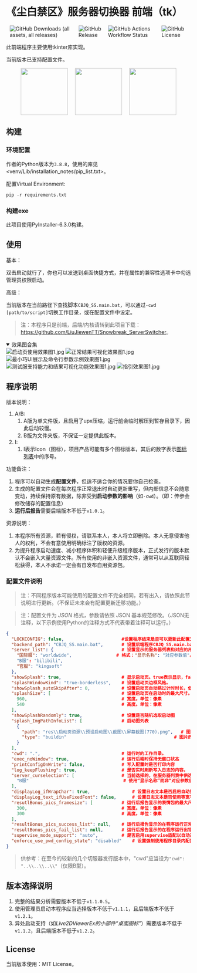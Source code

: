 # 《尘白禁区》服务器切换器 前端（tk）

<div style="align-items: center; justify-content: center; display: flex; margin: 10px; gap: 10px">
   <img alt="GitHub Downloads (all assets, all releases)" src="https://img.shields.io/github/downloads/LiuJiewenTT/CBJQ_SS_FrontEnd-tk/total">
   <img alt="GitHub Release" src="https://img.shields.io/github/v/release/LiuJiewenTT/CBJQ_SS_FrontEnd-tk">
   <img alt="GitHub Actions Workflow Status" src="https://img.shields.io/github/actions/workflow/status/LiuJiewenTT/CBJQ_SS_FrontEnd-tk/jekyll-gh-pages.yml">
   <img alt="GitHub License" src="https://img.shields.io/github/license/LiuJiewenTT/CBJQ_SS_FrontEnd-tk">
</div>

此前端程序主要使用tkinter库实现。

当前版本已支持配置文件。

<div style="align-items: center; justify-content: center; display: flex; margin: 10px; gap: 20px">
   <img src="res/辰星-云篆 团子.jpg" style="width:128px; height: 128px">
   <img src="res/里芙带来了她的两个包子-透明背景.png" style="width:128px; height: 128px">
   <img src="res/里芙和她的两个包子.png" style="width:128px; height: 128px">
</div>

## 构建

### 环境配置

作者的Python版本为`3.8.8`，使用的库见<venv/Lib/installation_notes/pip_list.txt>。

配置Virtual Environment:

``` shell
pip -r requirements.txt
```

### 构建exe

此项目使用PyInstaller-6.3.0构建。

## 使用

基本：

双击启动就行了，你也可以发送到桌面快捷方式，并在属性的兼容性选项卡中勾选管理员权限启动。

高级：

当前版本在当前路径下查找脚本`CBJQ_SS.main.bat`，可以通过`-cwd [path/to/script]`切换工作目录，或在配置文件中设定。

> 注：本程序只是前端，后端/内核请转到此项目下载：<https://github.com/LiuJiewenTT/Snowbreak_ServerSwitcher>。

<details open><summary>效果图合集</summary>
   <div style="gap: 15px">
      <img src="docs/res/启动页使用效果图1.jpg" alt="启动页使用效果图1.jpg">
      <img src="docs/res/正常结果可视化效果图1.jpg" alt="正常结果可视化效果图1.jpg">
      <img src="docs/res/最小巧UI展示及命令行参数示例效果图1.jpg" alt="最小巧UI展示及命令行参数示例效果图1.jpg">
      <img src="docs/res/测试服支持能力和结果可视化功能效果图1.jpg" alt="测试服支持能力和结果可视化功能效果图1.jpg">
      <img src="docs/res/指引效果图1.jpg" alt="指引效果图1.jpg">
   </div>
</details>

## 程序说明

版本说明：
1. A/B:
   1. A版为单文件版，且启用了upx压缩，运行前会临时解压到暂存目录下，因此启动较慢。
   2. B版为文件夹版，不保证一定提供此版本。
2. I:
   1. I表示Icon（图标），项目产品可能有多个图标版本，其后的数字表示[图标列表](图标列表.md)中的序号。

功能备注：

1. 程序可以自动生成**配置文件**，但适不适合你的情况要你自己检查。
2. 生成的配置文件会在每次程序正常退出时自动更新重写，但内部信息不会随意变动，持续保持原有数据，除非受到**启动参数的影响**（如`-cwd`）。（即：传参会修改储存的配置信息）
3. **运行后报告**需要后端版本不低于`v1.0.1`。

资源说明：

1. 本程序所有资源，若有侵权，请联系本人，本人将立即删除。本人无意侵害他人的权利，不会有意使用明确标注了版权的资源。
2. 为提升程序启动速度、减小程序体积和轻便升级程序版本，正式发行的版本默认不会嵌入大量资源文件。所有使用的非嵌入资源文件，通常可以从互联网轻松获得，本人不承诺一定会有自发布自用资源包。

### 配置文件说明

>  注：不同程序版本可能使用的配置文件不完全相同，若有出入，请依照此节说明进行更新。（不保证未来会有配置更新迁移功能。）

> 注：配置文件为 *JSON* 格式，参数请依照 JSON 基本规范修改。（JSON无注释，以下示例使用Python的注释方式不代表带着注释可以运行。）

``` json
{
  "LOCKCONFIG": false,						#设置程序结束是否可以更新此配置文件。取值：true/false
  "backend_path": "CBJQ_SS.main.bat",		# 设置后端程序CBJQ_SS.main.bat的文件路径。若为相对路径则受cwd影响。
  "server_list": {							# 设置显示的服务器列表和对应的用于传递给后端程序使其指定服务器的值
    "国际服": "worldwide",					# 格式："显示名称": "对应参数值"。显示名称必须唯一，不可重复。
    "B服": "bilibili",
    "官服": "kingsoft"
  },
  "showSplash": true,						# 显示启动页。true表示显示，false表示不显示。
  "splashWindowKind": "true-borderless",	# 设置启动页边框风格。
  "showSplash_autoSkipAfter": 0,			# 设置启动页自动跳过计时时长，低于（或等于）250ms不生效。
  "splashSize": [							# 设置启动页在启动时的最大尺寸。启动页会自动适配启动图尺寸。
    960,									# 宽度。单位：像素
    540										# 高度。单位：像素
  ],
  "showSplashRandomly": true,				# 设置是否随机选取启动图
  "splash_ImgPathInfoList": [				# 启动图列表
    {
      "path": "res\\启动页资源\\预设启动图\\截图\\屏幕截图(770).png",	# 图片路径
      "type": "buildin"											# 图片的路径类型，buildin表示程序自带，nonbuildin表示程序启动时的工作目录下依路径寻找，其它值视为无效并进行默认操作：在当前运行的工作目录依路径寻找。
    }
  ],
  "cwd": ".",								# 运行时的工作目录。
  "exec_noWindow": true,					# 运行后端时保持无窗口状态
  "printConfigOnWrite": false,				# 写入配置时是否打印内容
  "log_keepFlushing": true,					# 是否实时刷新写入日志的内容。
  "server_curselection": [					# 当前选择的，在服务器列表中供选择的服务器选项
    "B服"									# 使用“显示名称”而非“对应参数值”。
  ],
  "displayLog_ifWrapChar": true,				# 设置日志文本是否启用自动换行。
  "displayLog_text_ifUseFixedFont": false,		# 设置日志文本是否使用等宽字体。在Win10上，不使用等宽字体将会使用更好看的“微软雅黑”字体。
  "resutlBonus_pics_framesize": [			# 运行后报告显示的表情包的最大尺寸限制
    300,									# 宽度。单位：像素
    300										# 高度。单位：像素
  ],
  "resultBonus_pics_success_list": null,	# 运行后报告显示的在程序运行正常时的表情包。同上splash_ImgPathInfoList的格式。
  "resultBonus_pics_fail_list": null,		# 运行后报告显示的在程序运行出错时的表情包。同上splash_ImgPathInfoList的格式。
  "supervise_mode_support": "auto",			# 是否启用supervise适配以自动退出。取值：auto/disabled
  "enforce_use_pwd_config_state": "disabled"	# 设置强制使用程序目录内配置的严格级别。取值："disabled"不启用, "allow-arg-only"启用强制但放行命令行参数, "fully"完全启用禁用一切外部输入
}
```

> 供参考：在至今的较新的几个切服器发行版本中，"cwd"应当设为`"cwd": "..\\..\\..\\"`（仅限B型）。

## 版本选择说明

1. 完整的结果分析需要版本不低于`v1.1.0.5`。
2. 使用管理员启动本程序应当选择版本不低于`v1.1.1`，且后端版本不低于`v1.2.1`。
3. 异处启动支持（如*Live2DViewerEx的小部件“桌面图标”*）需要版本不低于`v1.1.2`，且后端版本不低于`v1.2.2`。

## License

当前版本使用：MIT License。
